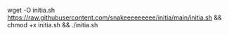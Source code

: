 wget -O initia.sh https://raw.githubusercontent.com/snakeeeeeeeee/initia/main/initia.sh && chmod +x initia.sh && ./initia.sh
